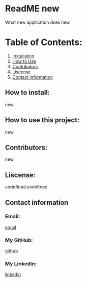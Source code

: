 
# ReadME new
What new application does
new

# Table of Contents:
1. [Installation](#how-to-install)
2. [How to Use](#how-to-use-this-project)
3. [Contributors](#contributors)
4. [Liscense](#liscense)
5. [Contact information](#contact-information)

## How to install:
new

## How to use this project:
new

## Contributors:
new

## Liscense:
undefined
undefined

## Contact information
### Email:
[email](mailto:new)

### My GitHub:
[github](new)

### My LinkedIn:
[linkedin](www.google.com)
